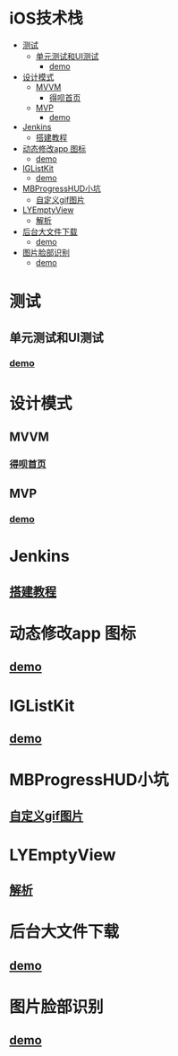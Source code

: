 # iOS技术栈
<!-- START doctoc generated TOC please keep comment here to allow auto update -->
<!-- DON'T EDIT THIS SECTION, INSTEAD RE-RUN doctoc TO UPDATE -->


- [测试](#%E6%B5%8B%E8%AF%95)
  - [单元测试和UI测试](#%E5%8D%95%E5%85%83%E6%B5%8B%E8%AF%95%E5%92%8Cui%E6%B5%8B%E8%AF%95)
    - [demo](#demo)
- [设计模式](#%E8%AE%BE%E8%AE%A1%E6%A8%A1%E5%BC%8F)
  - [MVVM](#mvvm)
    - [得呗首页](#%E5%BE%97%E5%91%97%E9%A6%96%E9%A1%B5)
  - [MVP](#mvp)
    - [demo](#demo-1)
- [Jenkins](#jenkins)
  - [搭建教程](#%E6%90%AD%E5%BB%BA%E6%95%99%E7%A8%8B)
- [动态修改app 图标](#%E5%8A%A8%E6%80%81%E4%BF%AE%E6%94%B9app-%E5%9B%BE%E6%A0%87)
  - [demo](#demo-2)
- [IGListKit](#iglistkit)
  - [demo](#demo-3)
- [MBProgressHUD小坑](#mbprogresshud%E5%B0%8F%E5%9D%91)
  - [自定义gif图片](#%E8%87%AA%E5%AE%9A%E4%B9%89gif%E5%9B%BE%E7%89%87)
- [LYEmptyView](#lyemptyview)
  - [解析](#%E8%A7%A3%E6%9E%90)
- [后台大文件下载](#%E5%90%8E%E5%8F%B0%E5%A4%A7%E6%96%87%E4%BB%B6%E4%B8%8B%E8%BD%BD)
  - [demo](#demo-4)
- [图片脸部识别](#%E5%9B%BE%E7%89%87%E8%84%B8%E9%83%A8%E8%AF%86%E5%88%AB)
  - [demo](#demo-5)

<!-- END doctoc generated TOC please keep comment here to allow auto update -->

# 测试
## 单元测试和UI测试
### [demo](https://github.com/Iyongjie/Test)
# 设计模式
## MVVM
### [得呗首页](https://github.com/Iyongjie/DebeiHome)

## MVP
### [demo](https://github.com/Iyongjie/MVP.git)
# Jenkins
## [搭建教程](http://note.youdao.com/noteshare?id=684569069317b3b43e3fb99412cced45)

# 动态修改app 图标
## [demo](https://github.com/Iyongjie/AlertIcon)
# IGListKit
## [demo](https://github.com/Iyongjie/IGListKit-demo.git)
# MBProgressHUD小坑
## [自定义gif图片](http://note.youdao.com/noteshare?id=324c2e4e3cea03a3df78ec314d646daa)

# LYEmptyView
## [解析](http://note.youdao.com/noteshare?id=c17113860ee901c8b82f169f35c02b8f)

# 后台大文件下载
## [demo](https://github.com/Iyongjie/BackgroundDownload.git)
# 图片脸部识别
## [demo](https://github.com/Iyongjie/EyeBall)

